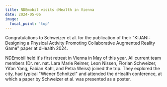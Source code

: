 ```yaml
---
title: NDEmobil visits dHealth in Vienna
date: 2024-05-06
image:
  focal_point: 'top'
---
```


Congratulations to Schweizer et al. for the publication of their "KIJANI: Designing a Physical Activity Promoting Collaborative Augmented Reality Game" paper at dHealth 2024.

<!--more-->

NDEmobil held it's first retreat in Vienna in May of this year. All current team members (Dr. rer. nat. Lara Marie Reimer, Leon Nissen, Florian Schweizer, Yifan Yang, Fabian Kahl, and Petra Weiss) joined the trip. They explored the city, had typical "Wiener Schnitzel" and attended the dHealth conference, at which a paper by Schweizer et al. was presented as a poster.
